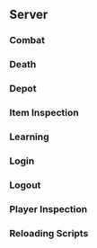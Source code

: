 ## Server

### Combat

### Death

### Depot

### Item Inspection

### Learning

### Login

### Logout

### Player Inspection

### Reloading Scripts

